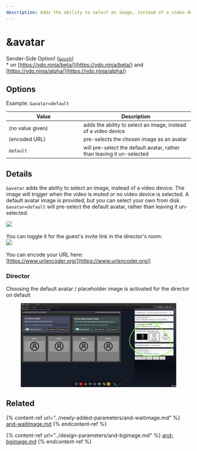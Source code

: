 ```yaml
---
description: Adds the ability to select an image, instead of a video device
---
```


# \&avatar

Sender-Side Option! ([`&push`](../../source-settings/push.md))\
\* on [https://vdo.ninja/beta/](https://vdo.ninja/beta/) and [https://vdo.ninja/alpha/](https://vdo.ninja/alpha/)

## Options

Example: `&avatar=default`

<table><thead><tr><th width="190">Value</th><th>Description</th></tr></thead><tbody><tr><td>(no value given)</td><td>adds the ability to select an image, instead of a video device</td></tr><tr><td>(encoded URL)</td><td>pre-selects the chosen image as an avatar</td></tr><tr><td><code>default</code></td><td>will pre-select the default avatar, rather than leaving it un-selected</td></tr></tbody></table>

## Details

`&avatar` adds the ability to select an image, instead of a video device. The image will trigger when the video is muted or no video device is selected. A default avatar image is provided, but you can select your own from disk. `&avatar=default` will pre-select the default avatar, rather than leaving it un-selected.

![](<../../.gitbook/assets/image (104) (1) (1).png>)

You can toggle it for the guest's invite link in the director's room:\
![](<../../.gitbook/assets/image (118) (1).png>)

You can encode your URL here:\
[https://www.urlencoder.org/](https://www.urlencoder.org/)

### Director

Choosing the default avatar / placeholder image is activated for the director on default

<figure><img src="../../.gitbook/assets/image (6) (6).png" alt=""><figcaption></figcaption></figure>

## Related

{% content-ref url="../newly-added-parameters/and-waitimage.md" %}
[and-waitimage.md](../newly-added-parameters/and-waitimage.md)
{% endcontent-ref %}

{% content-ref url="../design-parameters/and-bgimage.md" %}
[and-bgimage.md](../design-parameters/and-bgimage.md)
{% endcontent-ref %}
